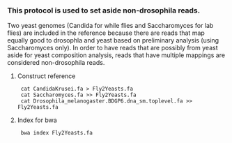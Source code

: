### This protocol is used to set aside non-drosophila reads. 
Two yeast genomes (Candida for while flies and Saccharomyces for lab flies) are included in the reference because there are reads that map equally good to drosophla and yeast based on preliminary analysis (using Saccharomyces only). In order to have reads that are possibly from yeast aside for yeast composition analysis, reads that have multiple mappings are considered non-drosophila reads.
 
1. Construct reference

		cat CandidaKrusei.fa > Fly2Yeasts.fa
		cat Saccharomyces.fa >> Fly2Yeasts.fa
		cat Drosophila_melanogaster.BDGP6.dna_sm.toplevel.fa >> Fly2Yeasts.fa 
		
2. Index for bwa
				
		bwa index Fly2Yeasts.fa 
		
	
